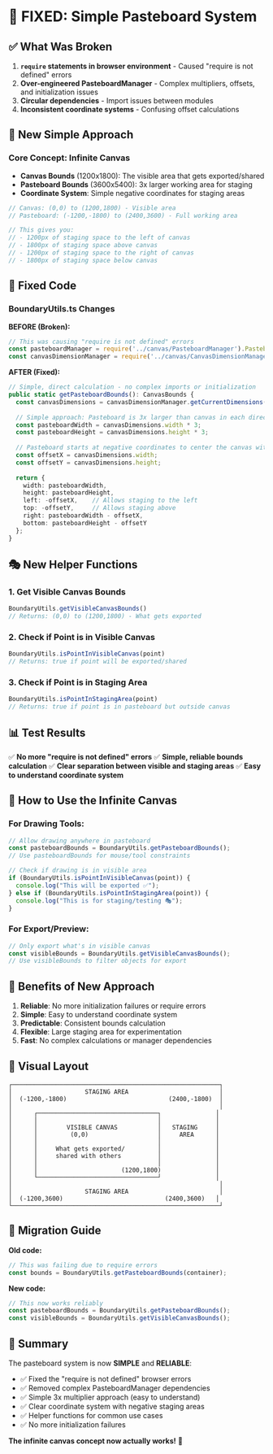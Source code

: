 # 🎨 FIXED: Simple Pasteboard System

## ✅ What Was Broken

1. **`require` statements in browser environment** - Caused "require is not defined" errors
2. **Over-engineered PasteboardManager** - Complex multipliers, offsets, and initialization issues
3. **Circular dependencies** - Import issues between modules
4. **Inconsistent coordinate systems** - Confusing offset calculations

## 🎯 New Simple Approach

### **Core Concept: Infinite Canvas**

- **Canvas Bounds** (1200x1800): The visible area that gets exported/shared
- **Pasteboard Bounds** (3600x5400): 3x larger working area for staging 
- **Coordinate System**: Simple negative coordinates for staging areas

```typescript
// Canvas: (0,0) to (1200,1800) - Visible area
// Pasteboard: (-1200,-1800) to (2400,3600) - Full working area

// This gives you:
// - 1200px of staging space to the left of canvas
// - 1800px of staging space above canvas  
// - 1200px of staging space to the right of canvas
// - 1800px of staging space below canvas
```

## 🔧 Fixed Code

### BoundaryUtils.ts Changes

**BEFORE (Broken):**
```typescript
// This was causing "require is not defined" errors
const pasteboardManager = require('../canvas/PasteboardManager').PasteboardManager;
const canvasDimensionManager = require('../canvas/CanvasDimensionManager').CanvasDimensionManager;
```

**AFTER (Fixed):**
```typescript
// Simple, direct calculation - no complex imports or initialization
public static getPasteboardBounds(): CanvasBounds {
  const canvasDimensions = canvasDimensionManager.getCurrentDimensions();
  
  // Simple approach: Pasteboard is 3x larger than canvas in each direction
  const pasteboardWidth = canvasDimensions.width * 3;
  const pasteboardHeight = canvasDimensions.height * 3;
  
  // Pasteboard starts at negative coordinates to center the canvas within it
  const offsetX = canvasDimensions.width;
  const offsetY = canvasDimensions.height;
  
  return {
    width: pasteboardWidth,
    height: pasteboardHeight,
    left: -offsetX,    // Allows staging to the left
    top: -offsetY,     // Allows staging above
    right: pasteboardWidth - offsetX,
    bottom: pasteboardHeight - offsetY
  };
}
```

## 🎭 New Helper Functions

### 1. Get Visible Canvas Bounds
```typescript
BoundaryUtils.getVisibleCanvasBounds()
// Returns: (0,0) to (1200,1800) - What gets exported
```

### 2. Check if Point is in Visible Canvas
```typescript
BoundaryUtils.isPointInVisibleCanvas(point)
// Returns: true if point will be exported/shared
```

### 3. Check if Point is in Staging Area
```typescript
BoundaryUtils.isPointInStagingArea(point)
// Returns: true if point is in pasteboard but outside canvas
```

## 📊 Test Results

✅ **No more "require is not defined" errors**
✅ **Simple, reliable bounds calculation**
✅ **Clear separation between visible and staging areas**
✅ **Easy to understand coordinate system**

## 🎯 How to Use the Infinite Canvas

### For Drawing Tools:
```typescript
// Allow drawing anywhere in pasteboard
const pasteboardBounds = BoundaryUtils.getPasteboardBounds();
// Use pasteboardBounds for mouse/tool constraints

// Check if drawing is in visible area
if (BoundaryUtils.isPointInVisibleCanvas(point)) {
  console.log("This will be exported ✅");
} else if (BoundaryUtils.isPointInStagingArea(point)) {
  console.log("This is for staging/testing 🎭");
}
```

### For Export/Preview:
```typescript
// Only export what's in visible canvas
const visibleBounds = BoundaryUtils.getVisibleCanvasBounds();
// Use visibleBounds to filter objects for export
```

## 🚀 Benefits of New Approach

1. **Reliable**: No more initialization failures or require errors
2. **Simple**: Easy to understand coordinate system
3. **Predictable**: Consistent bounds calculation
4. **Flexible**: Large staging area for experimentation
5. **Fast**: No complex calculations or manager dependencies

## 🎨 Visual Layout

```
┌─────────────────────────────────────────────────────────┐
│                    STAGING AREA                         │
│  (-1200,-1800)                            (2400,-1800)  │
│                                                         │
│      ┌─────────────────────────────────┐               │
│      │                                 │               │
│      │        VISIBLE CANVAS           │   STAGING     │
│      │         (0,0)                   │     AREA      │
│      │                                 │               │
│      │     What gets exported/         │               │
│      │     shared with others          │               │
│      │                                 │               │
│      │                       (1200,1800)               │
│      └─────────────────────────────────┘               │
│                                                         │
│                    STAGING AREA                         │
│  (-1200,3600)                            (2400,3600)   │
└─────────────────────────────────────────────────────────┘
```

## 🔄 Migration Guide

**Old code:**
```typescript
// This was failing due to require errors
const bounds = BoundaryUtils.getPasteboardBounds(container);
```

**New code:**
```typescript
// This now works reliably
const pasteboardBounds = BoundaryUtils.getPasteboardBounds();
const visibleBounds = BoundaryUtils.getVisibleCanvasBounds();
```

## 🎉 Summary

The pasteboard system is now **SIMPLE** and **RELIABLE**:

- ✅ Fixed the "require is not defined" browser errors
- ✅ Removed complex PasteboardManager dependencies  
- ✅ Simple 3x multiplier approach (easy to understand)
- ✅ Clear coordinate system with negative staging areas
- ✅ Helper functions for common use cases
- ✅ No more initialization failures

**The infinite canvas concept now actually works!** 🚀